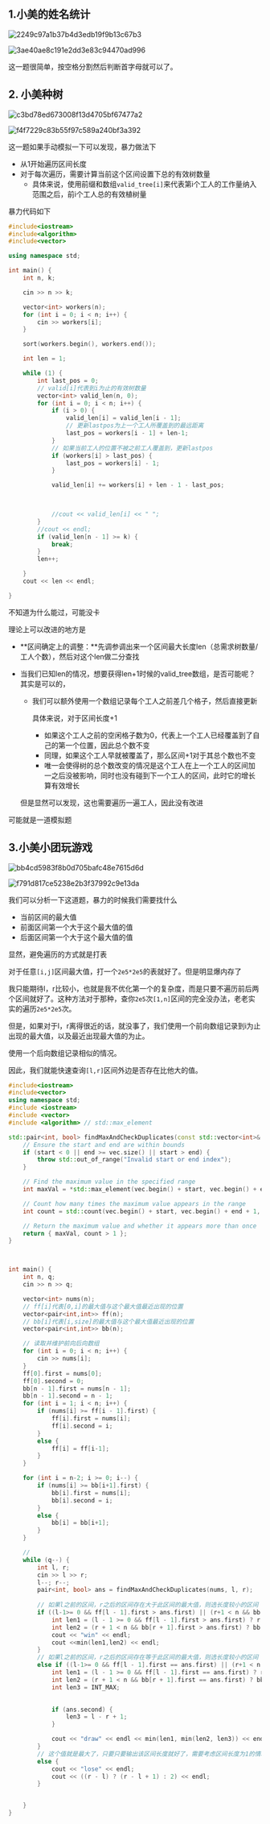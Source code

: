 ## 1.小美的姓名统计

![2249c97a1b37b4d3edb19f9b13c67b3](./assets/2249c97a1b37b4d3edb19f9b13c67b3.png)

![3ae40ae8c191e2dd3e83c94470ad996](./assets/3ae40ae8c191e2dd3e83c94470ad996.png)



这一题很简单，按空格分割然后判断首字母就可以了。











## 2. 小美种树

![c3bd78ed673008f13d4705bf67477a2](./assets/c3bd78ed673008f13d4705bf67477a2.png)



![f4f7229c83b55f97c589a240bf3a392](./assets/f4f7229c83b55f97c589a240bf3a392.png)

这一题如果手动模拟一下可以发现，暴力做法下

* 从1开始遍历区间长度
* 对于每次遍历，需要计算当前这个区间设置下总的有效树数量
  * 具体来说，使用前缀和数组`valid_tree[i]`来代表第i个工人的工作量纳入范围之后，前i个工人总的有效植树量

暴力代码如下

```c++
#include<iostream>
#include<algorithm>
#include<vector>

using namespace std;

int main() {
	int n, k;

	cin >> n >> k;

	vector<int> workers(n);
	for (int i = 0; i < n; i++) {
		cin >> workers[i];
	}

	sort(workers.begin(), workers.end());

	int len = 1;

	while (1) {
		int last_pos = 0;
		// valid[i]代表到i为止的有效树数量
		vector<int> valid_len(n, 0);
		for (int i = 0; i < n; i++) {
			if (i > 0) {
				valid_len[i] = valid_len[i - 1];
                // 更新lastpos为上一个工人所覆盖到的最远距离
				last_pos = workers[i - 1] + len-1;
			}
			// 如果当前工人的位置不被之前工人覆盖到，更新lastpos
			if (workers[i] > last_pos) {
				last_pos = workers[i] - 1;
			}

			valid_len[i] += workers[i] + len - 1 - last_pos;

			

			//cout << valid_len[i] << " ";
		}
		//cout << endl;
		if (valid_len[n - 1] >= k) {
			break;
		}
		len++;

	}
	cout << len << endl;

}
```



不知道为什么能过，可能没卡



理论上可以改进的地方是

* **区间确定上的调整：**先调参调出来一个区间最大长度len（总需求树数量/工人个数），然后对这个len做二分查找

* 当我们已知len的情况，想要获得len+1时候的valid_tree数组，是否可能呢？其实是可以的，

  * 我们可以额外使用一个数组记录每个工人之前差几个格子，然后直接更新

    具体来说，对于区间长度+1

    * 如果这个工人之前的空闲格子数为0，代表上一个工人已经覆盖到了自己的第一个位置，因此总个数不变
    * 同理，如果这个工人早就被覆盖了，那么区间+1对于其总个数也不变
    * 唯一会使得树的总个数改变的情况是这个工人在上一个工人的区间加一之后没被影响，同时也没有碰到下一个工人的区间，此时它的增长算有效增长

  但是显然可以发现，这也需要遍历一遍工人，因此没有改进



可能就是一道模拟题





















## 3.小美小团玩游戏

![bb4cd5983f8b0d705bafc48e7615d6d](./assets/bb4cd5983f8b0d705bafc48e7615d6d.png)

![f791d817ce5238e2b3f37992c9e13da](./assets/f791d817ce5238e2b3f37992c9e13da.png)

我们可以分析一下这道题，暴力的时候我们需要找什么

* 当前区间的最大值
* 前面区间第一个大于这个最大值的值
* 后面区间第一个大于这个最大值的值

显然，避免遍历的方式就是打表

对于任意`[i,j]`区间最大值，打一个`2e5*2e5`的表就好了。但是明显爆内存了



我只能期待l，r比较小，也就是我不优化第一个的复杂度，而是只要不遍历前后两个区间就好了。这种方法对于那种，查你`2e5`次`[1,n]`区间的完全没办法，老老实实的遍历`2e5*2e5`次。

但是，如果对于l，r离得很近的话，就没事了，我们使用一个前向数组记录到i为止出现的最大值，以及最近出现最大值的为止。

使用一个后向数组记录相似的情况。

因此，我们就能快速查询`[l,r]`区间外边是否存在比他大的值。

```c++
#include<iostream>
#include<vector>
using namespace std;
#include <iostream>
#include <vector>
#include <algorithm> // std::max_element

std::pair<int, bool> findMaxAndCheckDuplicates(const std::vector<int>& vec, int start, int end) {
	// Ensure the start and end are within bounds
	if (start < 0 || end >= vec.size() || start > end) {
		throw std::out_of_range("Invalid start or end index");
	}

	// Find the maximum value in the specified range
	int maxVal = *std::max_element(vec.begin() + start, vec.begin() + end + 1);

	// Count how many times the maximum value appears in the range
	int count = std::count(vec.begin() + start, vec.begin() + end + 1, maxVal);

	// Return the maximum value and whether it appears more than once
	return { maxVal, count > 1 };
}



int main() {
	int n, q;
	cin >> n >> q;

	vector<int> nums(n);
	// ff[i]代表[0,i]的最大值与这个最大值最近出现的位置
	vector<pair<int,int>> ff(n);
    // bb[i]代表[i,size]的最大值与这个最大值最近出现的位置
	vector<pair<int,int>> bb(n);

	// 读取并维护前向后向数组
	for (int i = 0; i < n; i++) {
		cin >> nums[i];
	}
	ff[0].first = nums[0];
	ff[0].second = 0;
	bb[n - 1].first = nums[n - 1];
	bb[n - 1].second = n - 1;
	for (int i = 1; i < n; i++) {
		if (nums[i] >= ff[i - 1].first) {
			ff[i].first = nums[i];
			ff[i].second = i;
		}
		else {
			ff[i] = ff[i-1];
		}
	}

	for (int i = n-2; i >= 0; i--) {
		if (nums[i] >= bb[i+1].first) {
			bb[i].first = nums[i];
			bb[i].second = i;
		}
		else {
			bb[i] = bb[i+1];
		}
	}

	// 
	while (q--) {
		int l, r;
		cin >> l >> r;
		l--; r--;
		pair<int, bool> ans = findMaxAndCheckDuplicates(nums, l, r);
        
        // 如果l之前的区间，r之后的区间存在大于此区间的最大值，则选长度较小的区间
		if ((l-1>= 0 && ff[l - 1].first > ans.first) || (r+1 < n && bb[r + 1].first > ans.first)) {
			int len1 = (l - 1 >= 0 && ff[l - 1].first > ans.first) ? r - ff[l - 1].second + 1 : INT_MAX;
			int len2 = (r + 1 < n && bb[r + 1].first > ans.first) ? bb[r + 1].second - l + 1 : INT_MAX;
			cout << "win" << endl;
			cout <<min(len1,len2) << endl;
		}
		// 如果l之前的区间，r之后的区间存在等于此区间的最大值，则选长度较小的区间
		else if ((l-1>= 0 && ff[l - 1].first == ans.first) || (r+1 < n && bb[r + 1].first == ans.first)) {
			int len1 = (l - 1 >= 0 && ff[l - 1].first == ans.first) ? r - ff[l - 1].second + 1 : INT_MAX;
			int len2 = (r + 1 < n && bb[r + 1].first == ans.first) ? bb[r + 1].second - l + 1 : INT_MAX;
			int len3 = INT_MAX;

			
			if (ans.second) {
				len3 = l - r + 1;
			}

			cout << "draw" << endl << min(len1, min(len2, len3)) << endl;
		}
        // 这个值就是最大了，只要只要输出该区间长度就好了，需要考虑区间长度为1的情况，因为不能选这个所以只能随机向左向右选一个
		else {
			cout << "lose" << endl;
			cout << ((r - l) ? (r - l + 1) : 2) << endl;
		}


	}
}



```

